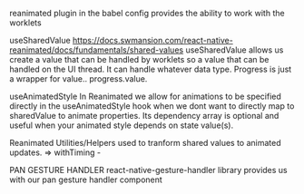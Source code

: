 reanimated plugin in the babel config provides the ability to work with the worklets

useSharedValue
https://docs.swmansion.com/react-native-reanimated/docs/fundamentals/shared-values
useSharedValue allows us create a value that can be handled by worklets
so a value that can be handled on the UI thread.
It can handle whatever data type.
Progress is just a wrapper for value.. progress.value.

useAnimatedStyle
In Reanimated we allow for animations to be specified directly in the useAnimatedStyle hook when we dont want to directly map to sharedValue to animate properties. Its dependency array is optional and useful when your animated style depends on state value(s).

Reanimated Utilities/Helpers
used to tranform shared values to animated updates.
=> withTiming - 

PAN GESTURE HANDLER
react-native-gesture-handler library provides us with our pan gesture handler component
